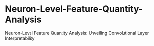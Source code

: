 # Neuron-Level-Feature-Quantity-Analysis
Neuron-Level Feature Quantity Analysis: Unveiling Convolutional Layer Interpretability
